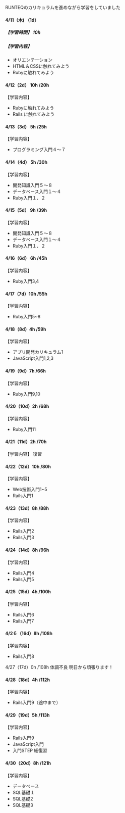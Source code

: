 RUNTEQのカリキュラムを進めながら学習をしていました

#### 4/11（木) （1d）
##### 【学習時間】 10h
##### 【学習内容】
 - オリエンテーション
 - HTML＆CSSに触れてみよう
 - Rubyに触れてみよう

#### 4/12（2d） 10h /20h 
【学習内容】
- Rubyに触れてみよう
- Rails に触れてみよう 

#### 4/13（3d） 5h /25h 
【学習内容】
- プログラミング入門４〜７ 

#### 4/14（4d） 5h /30h
【学習内容】 
- 開発知識入門５〜８
- データベース入門１〜４
- Ruby入門１、２

#### 4/15（5d） 9h /39h
【学習内容】 
- 開発知識入門５〜８
- データベース入門１〜４
- Ruby入門１、２

#### 4/16（6d） 6h /45h
【学習内容】 
- Ruby入門3,4

#### 4/17（7d）10h /55h
【学習内容】 
- Ruby入門5~8

#### 4/18（8d）4h /59h
【学習内容】  
- アプリ開発カリキュラム1
- JavaScript入門1,2,3

#### 4/19（9d）7h /66h
【学習内容】 
- Ruby入門9,10

#### 4/20（10d）2h /68h
【学習内容】 
- Ruby入門11

#### 4/21（11d）2h /70h
【学習内容】 復習

#### 4/22（12d）10h /80h
【学習内容】
- Web技術入門1~5
- Rails入門1

#### 4/23（13d）8h /88h
【学習内容】
 - Rails入門2
 - Rails入門3

#### 4/24（14d）8h /96h
【学習内容】
- Rails入門4
- Rails入門5

#### 4/25（15d）4h /100h
【学習内容】
- Rails入門6
- Rails入門7

#### 4/2６（16d）8h /108h
【学習内容】
- Rails入門8

4/27（17d）0h /108h
体調不良
明日から頑張ります！

#### 4/28（18d）4h /112h
【学習内容】
- Rails入門9（途中まで）

#### 4/29（19d）5h /113h
【学習内容】
- Rails入門9
- JavaScript入門
- 入門STEP 総復習

#### 4/30（20d）8h /121h
【学習内容】
- データベース
- SQL基礎１
- SQL基礎2
- SQL基礎3

